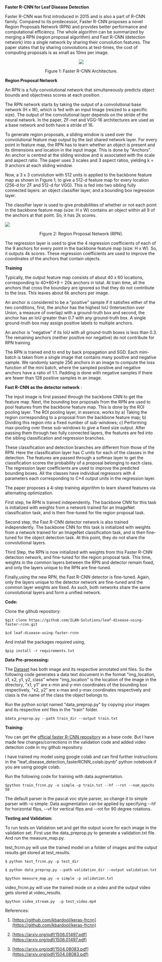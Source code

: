 **Faster R-CNN for Leaf Disease Detection**

Faster R-CNN was first introduced in 2015 and is also a part of R-CNN family. Compared to its predecessor, Faster R-CNN proposes a novel Region Proposals Network (RPN) and provides better performance and computational efficiency. The whole algorithm can be summarized by merging a RPN (region proposal algorithm) and Fast R-CNN (detection network) into a single network by sharing their convolution features. The paper states that by sharing convolutions at test-times, the cost of computing proposals is as small as 10ms per image.
<p align="center">
  <img src="https://github.com/ILAN-Solutions/leaf-disease-using-faster-rcnn/blob/master/imgs/img0.png">
</p>
<p align="center"> Figure 1: Faster R-CNN Architecture. </p>

**Region Proposal Network**

An RPN is a fully convolutional network that simultaneously predicts object bounds and objectness scores at each position.

The RPN network starts by taking the output of a convolutional base network (H x W), which is fed with an input Image (resized to a specific size). The output of the convolutional layer depends on the stride of the neural network. In the paper, ZF-net and VGG-16 architectures are used as a base network and both have a stride of 16.

To generate region proposals, a sliding window is used over the convolutional feature map output by the last shared network layer. For every point in feature map, the RPN has to learn whether an object is present and its dimensions and location in the input image. This is done by &quot;Anchors&quot;. An anchor is centred at the sliding window and is associated with the scale and aspect ratio. The paper uses 3 scales and 3 aspect ratios, yielding k = 9 anchors at each sliding window.

Now, a 3 x 3 convolution with 512 units is applied to the backbone feature map as shown in Figure 1, to give a 512-d feature map for every location (256-d for ZF and 512-d for VGG). This is fed into two sibling fully connected layers: an object classifier layer, and a bounding box regression layer.

The classifier layer is used to give probabilities of whether or not each point in the backbone feature map (size: H x W) contains an object within all 9 of the anchors at that point. So, it has 2k scores.

![](https://github.com/ILAN-Solutions/leaf-disease-using-faster-rcnn/blob/master/imgs/img1.png)

<p align = "center">Figure 2: Region Proposal Network (RPN).</p>

The regression layer is used to give the 4 regression coefficients of each of the 9 anchors for every point in the backbone feature map (size: H x W). So, it outputs 4k scores. These regression coefficients are used to improve the coordinates of the anchors that contain objects.

**Training**

Typically, the output feature map consists of about 40 x 60 locations, corresponding to 40\*60\*9 = 20k anchors in total. At train time, all the anchors that cross the boundary are ignored so that they do not contribute to the loss. This leaves about 6k anchors per image.

An anchor is considered to be a &quot;positive&quot; sample if it satisfies either of the two conditions, first, the anchor has the highest IoU (Intersection over Union, a measure of overlap) with a ground-truth box and second, the anchor has an IoU greater than 0.7 with any ground-truth box. A single ground-truth box may assign positive labels to multiple anchors.

An anchor is &quot;negative&quot; if its IoU with all ground-truth boxes is less than 0.3. The remaining anchors (neither positive nor negative) do not contribute for RPN training.

The RPN is trained end to end by back propagation and SGD. Each mini-batch is taken from a single image that contains many positive and negative sample. We randomly sample 256 anchors in an image to compute the loss function of the mini batch, where the sampled positive and negative anchors have a ratio of 1:1. Padding is done with negative samples if there are fewer than 128 positive samples in an image.

**Fast R-CNN as the detector network** :

The input image is first passed through the backbone CNN to get the feature map. Next, the bounding box proposals from the RPN are used to pool features from the backbone feature map. This is done by the ROI pooling layer. The ROI pooling layer, in essence, works by a) Taking the region corresponding to a proposal from the backbone feature map; b) Dividing this region into a fixed number of sub-windows; c) Performing max-pooling over these sub-windows to give a fixed size output. After passing them through two fully connected layers, the features are fed into the sibling classification and regression branches.

These classification and detection branches are different from those of the RPN. Here the classification layer has C units for each of the classes in the detection. The features are passed through a softmax layer to get the classification scores the probability of a proposal belonging to each class. The regression layer coefficients are used to improve the predicted bounding boxes. All the classes have individual regressors with 4 parameters each corresponding to C\*4 output units in the regression layer.

The paper proposes a 4-step training algorithm to learn shared features via alternating optimization.

First step, he RPN is trained independently. The backbone CNN for this task is initialized with weights from a network trained for an ImageNet classification task, and is then fine-tuned for the region proposal task.

Second step, the Fast R-CNN detector network is also trained independently. The backbone CNN for this task is initialized with weights from a network trained for an ImageNet classification task, and is then fine-tuned for the object detection task. At this point, they do not share the convolutional layers.

Third Step, the RPN is now initialized with weights from this Faster R-CNN detection network, and fine-tuned for the region proposal task. This time, weights in the common layers between the RPN and detector remain fixed, and only the layers unique to the RPN are fine-tuned.

Finally,using the new RPN, the Fast R-CNN detector is fine-tuned. Again, only the layers unique to the detector network are fine-tuned and the common layer weights are fixed. As such, both networks share the same convolutional layers and form a unified network.

**Code:**

Clone the github repository:

`$git clone https://github.com/ILAN-Solutions/leaf-disease-using-faster-rcnn.git`

`$cd leaf-disease-using-faster-rcnn`

And install the packages required using,

`$pip install -r requirements.txt`

**Data Pre-processing:**

The [Dataset](https://public.roboflow.com/object-detection/plantdoc/1) has both image and its respective annotated xml files. So the following code generates a data text document in the format &quot;img\_location, x1, x2, y1, y2, class&quot; where &quot;img\_location&quot; is the location of the image in the directory, &quot;x1, y1&quot; are x-min and y-min coordinates of the bounding box respectively, &quot;x2, y2&quot; are x-max and y-max coordinates respectively and class is the name of the class the object belongs to.

Run the python script named &quot;data\_preprop.py&quot; by copying your images and its respective xml files in the &quot;train&quot; folder.

`$data_preprop.py --path train_dir --output train.txt`

**Training:**

You can get the [official faster R-CNN repository](https://github.com/kbardool/keras-frcnn) as a base code. But I have made few changes/corrections in the validation code and added video detection code in my github repository.

I have trained my model using google colab and can find further instructions in the &quot;leaf\_disease\_detection\_fasterRCNN\_colab.ipynb&quot; python notebook if you are using google colab.

Run the following code for training with data augmentation.

`$python train_frcnn.py -o simple –p train.txt --hf --rot --num_epochs 50`

The default parser is the pascal voc style parser, so change it to simple parser with –o simple. Data augmentation can be applied by specifying --hf for horizontal flips, --vf for vertical flips and --rot for 90 degree rotations.

**Testing and Validation:**

To run tests on Validation set and get the output score for each image in the validation set. First use the data\_preprop.py to generate a validation.txt file. And run the measure\_map.py.

test\_frcnn.py will use the trained model on a folder of images and the output results get stored at test\_results.

`$ python test_frcnn.py -p test_dir`

`$ python data_preprop.py --path validation_dir --output validation.txt`

`$python measure_map.py -o simple -p validation.txt`

video\_frcnn.py will use the trained mode on a video and the output video gets stored at video\_results.

`$python video_stream.py  -p test_video.mp4`


References:

1) [https://github.com/kbardool/keras-frcnn](https://github.com/kbardool/keras-frcnn)

2) [https://arxiv.org/pdf/1506.01497.pdf](https://arxiv.org/pdf/1506.01497.pdf)

3) [https://arxiv.org/pdf/1504.08083.pdf](https://arxiv.org/pdf/1504.08083.pdf)
